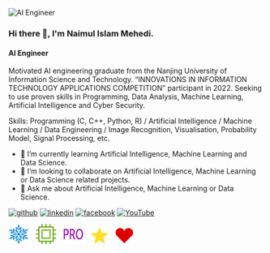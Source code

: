![AI Engineer](https://scontent-sin6-3.xx.fbcdn.net/v/t39.30808-6/329220076_657243656156055_6395995698027732277_n.jpg?stp=cp6_dst-jpg&_nc_cat=104&ccb=1-7&_nc_sid=8bfeb9&_nc_ohc=HRpepIZKF2cAX9-o5SG&_nc_ht=scontent-sin6-3.xx&oh=00_AfDN5HSa8LvMNFYQOszyRyvRgBHrrnOIq8RoMSerONFbzA&oe=640A059E)

### Hi there 👋, I'm Naimul Islam Mehedi.
#### AI Engineer

Motivated AI engineering graduate from the Nanjing University of Information Science and Technology. “INNOVATIONS IN INFORMATION TECHNOLOGY APPLICATIONS COMPETITION” participant in 2022. Seeking to use proven skills in Programming, Data Analysis, Machine Learning, Artificial Intelligence and Cyber Security.

Skills: Programming (C, C++, Python, R) / Artificial Intelligence / Machine Learning / Data Engineering / Image Recognition, Visualisation, Probability Model, Signal Processing, etc.

- 🌱 I’m currently learning Artificial Intelligence, Machine Learning and Data Science. 
- 👯 I’m looking to collaborate on Artificial Intelligence, Machine Learning or Data Science related projects. 
- 💬 Ask me about Artificial Intelligence, Machine Learning or Data Science.  


[<img src='https://cdn.jsdelivr.net/npm/simple-icons@3.0.1/icons/github.svg' alt='github' height='40'>](https://github.com/https://github.com/mehedinaimulislam)  [<img src='https://cdn.jsdelivr.net/npm/simple-icons@3.0.1/icons/linkedin.svg' alt='linkedin' height='40'>](https://www.linkedin.com/in/https://www.linkedin.com/in/mehedi-naimul-islam-147418249//)  [<img src='https://cdn.jsdelivr.net/npm/simple-icons@3.0.1/icons/facebook.svg' alt='facebook' height='40'>](https://www.facebook.com/https://www.facebook.com/profile.php?id=100080167883091)  [<img src='https://cdn.jsdelivr.net/npm/simple-icons@3.0.1/icons/youtube.svg' alt='YouTube' height='40'>](https://www.youtube.com/channel/https://www.youtube.com/channel/UCbylXiEFfBWYXov-ZG4wzJA)  

<a href='https://archiveprogram.github.com/'><img src='https://raw.githubusercontent.com/acervenky/animated-github-badges/master/assets/acbadge.gif' width='40' height='40'></a> <a href='https://docs.github.com/en/developers'><img src='https://raw.githubusercontent.com/acervenky/animated-github-badges/master/assets/devbadge.gif' width='40' height='40'></a> <a href='https://github.com/pricing'><img src='https://raw.githubusercontent.com/acervenky/animated-github-badges/master/assets/pro.gif' width='40' height='40'></a> <a href='https://stars.github.com/'><img src='https://raw.githubusercontent.com/acervenky/animated-github-badges/master/assets/starbadge.gif' width='35' height='35'></a> <a href='https://docs.github.com/en/github/supporting-the-open-source-community-with-github-sponsors'><img src='https://raw.githubusercontent.com/acervenky/animated-github-badges/master/assets/sponsorbadge.gif' width='35' height='35'></a> 
